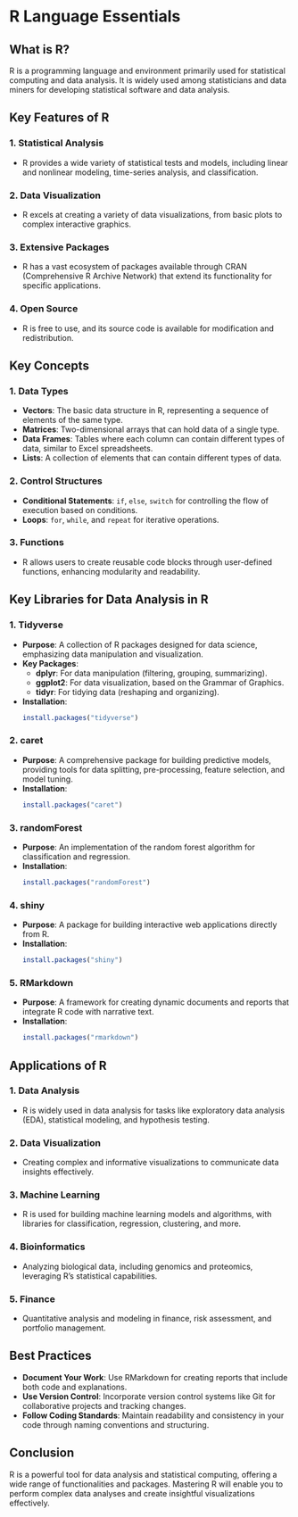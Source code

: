 # R Language Essentials

## What is R?
R is a programming language and environment primarily used for statistical computing and data analysis. It is widely used among statisticians and data miners for developing statistical software and data analysis.

## Key Features of R

### 1. Statistical Analysis
- R provides a wide variety of statistical tests and models, including linear and nonlinear modeling, time-series analysis, and classification.

### 2. Data Visualization
- R excels at creating a variety of data visualizations, from basic plots to complex interactive graphics.

### 3. Extensive Packages
- R has a vast ecosystem of packages available through CRAN (Comprehensive R Archive Network) that extend its functionality for specific applications.

### 4. Open Source
- R is free to use, and its source code is available for modification and redistribution.

## Key Concepts

### 1. Data Types
- **Vectors**: The basic data structure in R, representing a sequence of elements of the same type.
- **Matrices**: Two-dimensional arrays that can hold data of a single type.
- **Data Frames**: Tables where each column can contain different types of data, similar to Excel spreadsheets.
- **Lists**: A collection of elements that can contain different types of data.

### 2. Control Structures
- **Conditional Statements**: `if`, `else`, `switch` for controlling the flow of execution based on conditions.
- **Loops**: `for`, `while`, and `repeat` for iterative operations.

### 3. Functions
- R allows users to create reusable code blocks through user-defined functions, enhancing modularity and readability.

## Key Libraries for Data Analysis in R

### 1. Tidyverse
- **Purpose**: A collection of R packages designed for data science, emphasizing data manipulation and visualization.
- **Key Packages**:
  - **dplyr**: For data manipulation (filtering, grouping, summarizing).
  - **ggplot2**: For data visualization, based on the Grammar of Graphics.
  - **tidyr**: For tidying data (reshaping and organizing).
- **Installation**:
  ```R
  install.packages("tidyverse")
  ```

### 2. caret
- **Purpose**: A comprehensive package for building predictive models, providing tools for data splitting, pre-processing, feature selection, and model tuning.
- **Installation**:
  ```R
  install.packages("caret")
  ```

### 3. randomForest
- **Purpose**: An implementation of the random forest algorithm for classification and regression.
- **Installation**:
  ```R
  install.packages("randomForest")
  ```

### 4. shiny
- **Purpose**: A package for building interactive web applications directly from R.
- **Installation**:
  ```R
  install.packages("shiny")
  ```

### 5. RMarkdown
- **Purpose**: A framework for creating dynamic documents and reports that integrate R code with narrative text.
- **Installation**:
  ```R
  install.packages("rmarkdown")
  ```

## Applications of R

### 1. Data Analysis
- R is widely used in data analysis for tasks like exploratory data analysis (EDA), statistical modeling, and hypothesis testing.

### 2. Data Visualization
- Creating complex and informative visualizations to communicate data insights effectively.

### 3. Machine Learning
- R is used for building machine learning models and algorithms, with libraries for classification, regression, clustering, and more.

### 4. Bioinformatics
- Analyzing biological data, including genomics and proteomics, leveraging R’s statistical capabilities.

### 5. Finance
- Quantitative analysis and modeling in finance, risk assessment, and portfolio management.

## Best Practices
- **Document Your Work**: Use RMarkdown for creating reports that include both code and explanations.
- **Use Version Control**: Incorporate version control systems like Git for collaborative projects and tracking changes.
- **Follow Coding Standards**: Maintain readability and consistency in your code through naming conventions and structuring.

## Conclusion
R is a powerful tool for data analysis and statistical computing, offering a wide range of functionalities and packages. Mastering R will enable you to perform complex data analyses and create insightful visualizations effectively.
